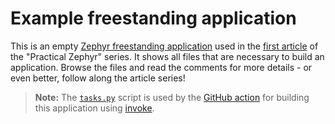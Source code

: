 
# Example freestanding application

This is an empty [Zephyr freestanding application](https://docs.zephyrproject.org/latest/develop/application/index.html#zephyr-freestanding-app) used in the [first article](https://interrupt.memfault.com/blog/practical_zephyr_basics) of the "Practical Zephyr" series. It shows all files that are necessary to build an application. Browse the files and read the comments for more details - or even better, follow along the article series!

> **Note:** The [`tasks.py`](./tasks.py) script is used by the [GitHub action](../.github/workflows/ci.yml) for building this application using [invoke](https://www.pyinvoke.org/).
